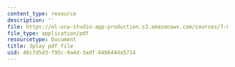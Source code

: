 ```yaml
---
content_type: resource
description: ''
file: https://ol-ocw-studio-app-production.s3.amazonaws.com/courses/7-016-introductory-biology-fall-2018/46c7d5d3f95c9a4d3adf64b644da5714_CALYA11terw.pdf
file_type: application/pdf
resourcetype: Document
title: 3play pdf file
uid: 46c7d5d3-f95c-9a4d-3adf-64b644da5714
---
```


